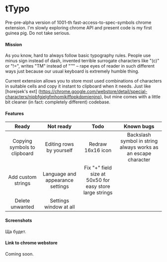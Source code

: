 # tTypo
Pre-pre-alpha version of 1001-th fast-access-to-spec-symbols chrome extension. I'm slowly exploring chrome API and present code is my first guinea pig. Do not take serious.
#### Mission
As you know, hard to always follow basic typography rules. People use minus sign  instead of dash, invented terrible surrogate characters like "(c)" or "!=", writes "TM" instead of "™" – rape eyes of reader in such different ways just because our usual keyboard is extremely humble thing.


Current extension allows you to store most used combinations of characters in suitable cells and copy it instant to clipboard when it needs. 
Just like [horejsek's ext] (https://chrome.google.com/webstore/detail/special-characters/nipbfgjelgfmhomikiffppkdpmienjnp), but mine comes with a little bit cleaner (in fact: completely different) codebase.
#### Features
|     Ready     |   Not ready   |     Todo     |  Known bugs  |
| :-------------: | :-------------: | :------------: | :------------: |
|Copying symbols to clipboard|Editing rows by yourself|Redraw 16x16 icon|Backslash symbol in string always works as an escape character|
|Add custom strings|Language and appearance settings|Fix "+" field size at 50x50 for easy store large strings||
|Delete unwanted|Settings window at all|||
#### Screenshots
Ща будет.
#### Link to chrome webstore
Coming soon.
